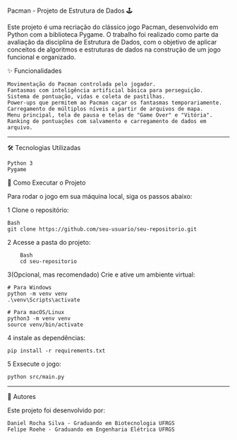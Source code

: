 Pacman - Projeto de Estrutura de Dados 🕹️

Este projeto é uma recriação do clássico jogo Pacman, desenvolvido em Python com a biblioteca Pygame. O trabalho foi realizado como parte da avaliação da disciplina de Estrutura de Dados, com o objetivo de aplicar conceitos de algoritmos e estruturas de dados na construção de um jogo funcional e organizado.

✨ Funcionalidades

    Movimentação do Pacman controlada pelo jogador.
    Fantasmas com inteligência artificial básica para perseguição.
    Sistema de pontuação, vidas e coleta de pastilhas.
    Power-ups que permitem ao Pacman caçar os fantasmas temporariamente.
    Carregamento de múltiplos níveis a partir de arquivos de mapa.
    Menu principal, tela de pausa e telas de "Game Over" e "Vitória".
    Ranking de pontuações com salvamento e carregamento de dados em arquivo.

---

🛠️ Tecnologias Utilizadas

    Python 3
    Pygame


  🚀 Como Executar o Projeto

Para rodar o jogo em sua máquina local, siga os passos abaixo:

  1 Clone o repositório:
    
    Bash
    git clone https://github.com/seu-usuario/seu-repositorio.git

  2 Acesse a pasta do projeto:
  
        Bash
        cd seu-repositorio

  3(Opcional, mas recomendado) Crie e ative um ambiente virtual:

    # Para Windows
    python -m venv venv
    .\venv\Scripts\activate
    
    # Para macOS/Linux
    python3 -m venv venv
    source venv/bin/activate

4 instale as dependências:

    pip install -r requirements.txt

5 Exsecute o jogo:

    python src/main.py
  

---

👥 Autores

Este projeto foi desenvolvido por:

    Daniel Rocha Silva - Graduando em Biotecnologia UFRGS
    Felipe Roehe - Graduando em Engenharia Elétrica UFRGS

    
